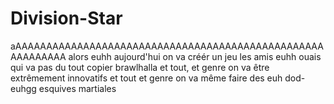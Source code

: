 # Division-Star
aAAAAAAAAAAAAAAAAAAAAAAAAAAAAAAAAAAAAAAAAAAAAAAAAAAAAAAAAAAA
alors euhh aujourd'hui on va créér un jeu les amis euhh ouais qui va pas du tout copier brawlhalla et tout, et genre on va être extrêmement innovatifs et tout et genre on va même faire des euh dod- euhgg esquives martiales
